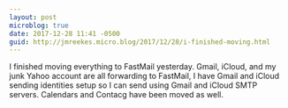 ```yaml
---
layout: post
microblog: true
date: 2017-12-28 11:41 -0500
guid: http://jmreekes.micro.blog/2017/12/28/i-finished-moving.html
---
```

I finished moving everything to FastMail yesterday. Gmail, iCloud, and my junk Yahoo account are all forwarding to FastMail, I have Gmail and iCloud sending identities setup so I can send using Gmail and iCloud SMTP servers. Calendars and Contacg have been moved as well. 
